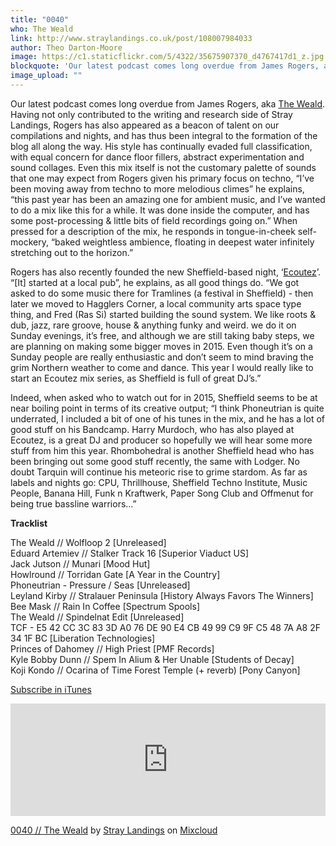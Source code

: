 ```yaml
---
title: "0040"
who: The Weald
link: http://www.straylandings.co.uk/post/108007984033
author: Theo Darton-Moore
image: https://c1.staticflickr.com/5/4322/35675907370_d4767417d1_z.jpg
blockquote: 'Our latest podcast comes long overdue from James Rogers, aka [The Weald](https://soundcloud.com/theweald). Having not only contributed to the writing and research side of Stray Landings, Rogers has also appeared as a beacon of talent on our compilations and nights, and has thus been integral to the formation of the blog all along the way. His style has continually evaded full classification, with equal concern for dance floor fillers, abstract experimentation and sound collages.'
image_upload: ""
---
```


Our latest podcast comes long overdue from James Rogers, aka [The Weald](https://soundcloud.com/theweald). Having not only contributed to the writing and research side of Stray Landings, Rogers has also appeared as a beacon of talent on our compilations and nights, and has thus been integral to the formation of the blog all along the way. His style has continually evaded full classification, with equal concern for dance floor fillers, abstract experimentation and sound collages. Even this mix itself is not the customary palette of sounds that one may expect from Rogers given his primary focus on techno, “I’ve been moving away from techno to more melodious climes” he explains, “this past year has been an amazing one for ambient music, and I’ve wanted to do a mix like this for a while. It was done inside the computer, and has some post-processing & little bits of field recordings going on.” When pressed for a description of the mix, he responds in tongue-in-cheek self-mockery, “baked weightless ambience, floating in deepest water infinitely stretching out to the horizon.”  
  
Rogers has also recently founded the new Sheffield-based night, ‘[Ecoutez](https://www.facebook.com/ecoutezsheffield)’. “[It] started at a local pub”, he explains, as all good things do. “We got asked to do some music there for Tramlines (a festival in Sheffield) - then later we moved to Hagglers Corner, a local community arts space type thing, and Fred (Ras Si) started building the sound system. We like roots & dub, jazz, rare groove, house & anything funky and weird. we do it on Sunday evenings, it’s free, and although we are still taking baby steps, we are planning on making some bigger moves in 2015. Even though it’s on a Sunday people are really enthusiastic and don’t seem to mind braving the grim Northern weather to come and dance. This year I would really like to start an Ecoutez mix series, as Sheffield is full of great DJ’s.”   
  
Indeed, when asked who to watch out for in 2015, Sheffield seems to be at near boiling point in terms of its creative output; “I think Phoneutrian is quite underrated, I included a bit of one of his tunes in the mix, and he has a lot of good stuff on his Bandcamp. Harry Murdoch, who has also played at Ecoutez, is a great DJ and producer so hopefully we will hear some more stuff from him this year. Rhombohedral is another Sheffield head who has been bringing out some good stuff recently, the same with Lodger. No doubt Tarquin will continue his meteoric rise to grime stardom. As far as labels and nights go: CPU, Thrillhouse, Sheffield Techno Institute, Music People, Banana Hill, Funk n Kraftwerk, Paper Song Club and Offmenut for being true bassline warriors…”

**Tracklist**
  
The Weald // Wolfloop 2 [Unreleased]  
Eduard Artemiev // Stalker Track 16 [Superior Viaduct US]  
Jack Jutson // Munari [Mood Hut]  
Howlround // Torridan Gate [A Year in the Country]  
Phoneutrian - Pressure / Seas [Unreleased]  
Leyland Kirby // Stralauer Peninsula [History Always Favors The Winners]  
Bee Mask // Rain In Coffee [Spectrum Spools]  
The Weald // Spindelnat Edit [Unreleased]  
TCF - E5 42 CC 3C 83 3D A0 76 DE 90 E4 CB 49 99 C9 9F C5 48 7A A8 2F 34 1F BC [Liberation Technologies]  
Princes of Dahomey // High Priest [PMF Records]  
Kyle Bobby Dunn // Spem In Alium & Her Unable [Students of Decay]  
Koji Kondo // Ocarina of Time Forest Temple (+ reverb) [Pony Canyon]

[Subscribe in iTunes](https://itunes.apple.com/gb/podcast/stray-landings-mix-series/id556425050?mt=2)

<iframe frameborder="0" height="180" src="https://www.mixcloud.com/widget/iframe/?feed=http%3A%2F%2Fwww.mixcloud.com%2Fstraylandings%2F0040-the-weald%2F&embed_uuid=3087eab8-bc0c-4f04-986f-4c5f7049891a&replace=0&hide_cover=1&embed_type=widget_standard&hide_tracklist=1" width="100%"></iframe>

[0040 // The Weald](http://www.mixcloud.com/straylandings/0040-the-weald/?utm_source=widget&utm_medium=web&utm_campaign=base_links&utm_term=resource_link) by [Stray Landings](http://www.mixcloud.com/straylandings/?utm_source=widget&utm_medium=web&utm_campaign=base_links&utm_term=profile_link) on [ Mixcloud](http://www.mixcloud.com/?utm_source=widget&utm_medium=web&utm_campaign=base_links&utm_term=homepage_link)